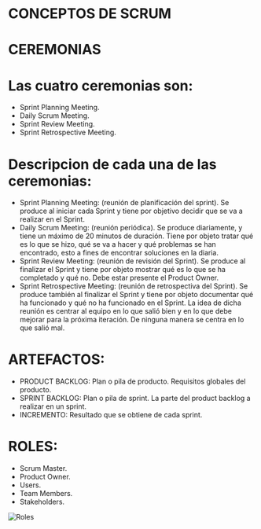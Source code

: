 
# CONCEPTOS DE SCRUM

# CEREMONIAS

# Las cuatro ceremonias son:
- Sprint Planning Meeting.
- Daily Scrum Meeting.
- Sprint Review Meeting.
- Sprint Retrospective Meeting.

# Descripcion de cada una de las ceremonias:

- Sprint Planning Meeting: (reunión de planificación del sprint). Se produce al iniciar cada Sprint y tiene por objetivo decidir que se va a realizar en el Sprint.
- Daily Scrum Meeting: (reunión periódica). Se produce diariamente, y tiene un máximo de 20 minutos de duración. Tiene por objeto tratar qué es lo que se hizo, qué se va a hacer y qué problemas se han encontrado, esto a fines de encontrar soluciones en la diaria.
- Sprint Review Meeting: (reunión de revisión del Sprint). Se produce al finalizar el Sprint y tiene por objeto mostrar qué es lo que se ha completado y qué no. Debe estar presente el Product Owner.
- Sprint Retrospective Meeting: (reunión de retrospectiva del Sprint). Se produce también al finalizar el Sprint y tiene por objeto documentar qué ha funcionado y qué no ha funcionado en el Sprint. La idea de dicha reunión es centrar al equipo en lo que salió bien y en lo que debe mejorar para la próxima iteración. De ninguna manera se centra en lo que salió mal.

# ARTEFACTOS:
- PRODUCT BACKLOG: Plan o pila de producto. Requisitos globales del producto.
- SPRINT BACKLOG: Plan o pila de sprint. La parte del product backlog a realizar en un sprint.
- INCREMENTO: Resultado que se obtiene de cada sprint.

# ROLES:
- Scrum Master.
- Product Owner.
- Users.
- Team Members.
- Stakeholders.

![Roles](https://user-images.githubusercontent.com/106499760/175543437-9f3a1a16-5151-446d-9185-9d7224e34f12.jpg)
